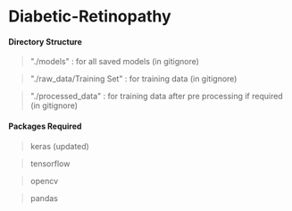 # Diabetic-Retinopathy

#### Directory Structure 

> "./models" : for all saved models (in gitignore)

> "./raw_data/Training Set" : for training data (in gitignore)

> "./processed_data" : for training data after pre processing if required (in gitignore)

#### Packages Required

> keras (updated)

> tensorflow

> opencv

> pandas
